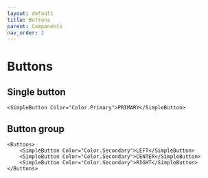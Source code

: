 ```yaml
---
layout: default
title: Buttons
parent: Components
nav_order: 2
---
```


# Buttons

## Single button
```
<SimpleButton Color="Color.Primary">PRIMARY</SimpleButton>
```

## Button group
```
<Buttons>
    <SimpleButton Color="Color.Secondary">LEFT</SimpleButton>
    <SimpleButton Color="Color.Secondary">CENTER</SimpleButton>
    <SimpleButton Color="Color.Secondary">RIGHT</SimpleButton>
</Buttons>
```
